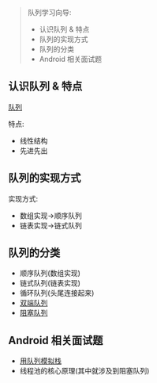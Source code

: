 > 队列学习向导:
>
> - 认识队列 & 特点
> - 队列的实现方式  
> - 队列的分类
> - Android 相关面试题

## 认识队列 & 特点  

[队列](https://blog.csdn.net/qq2430/article/details/81085954?utm_medium=distribute.pc_relevant.none-task-blog-BlogCommendFromMachineLearnPai2-2.nonecase&depth_1-utm_source=distribute.pc_relevant.none-task-blog-BlogCommendFromMachineLearnPai2-2.nonecase)

特点:  

- 线性结构  
- 先进先出 

## 队列的实现方式  

实现方式:  

- 数组实现->顺序队列  
- 链表实现->链式队列

## 队列的分类

- 顺序队列(数组实现)
- 链式队列(链表实现)
- 循环队列(头尾连接起来)  
- [双端队列](https://zhuanlan.zhihu.com/p/45798936)
- [阻塞队列](https://www.cnblogs.com/tjudzj/p/4454490.html)

## Android 相关面试题  

- [用队列模拟栈](https://blog.csdn.net/qiuxinfa123/article/details/84864028)  
- 线程池的核心原理(其中就涉及到阻塞队列)